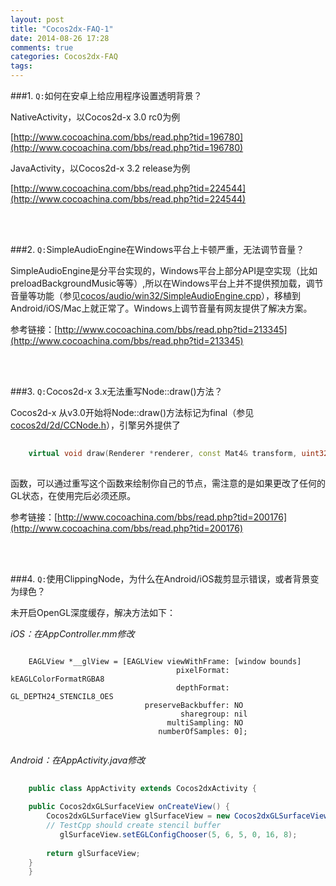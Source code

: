 ```yaml
---
layout: post
title: "Cocos2dx-FAQ-1"
date: 2014-08-26 17:28
comments: true
categories: Cocos2dx-FAQ
tags: 
---
```


###1. `Q:`如何在安卓上给应用程序设置透明背景？

NativeActivity，以Cocos2d-x 3.0 rc0为例

[http://www.cocoachina.com/bbs/read.php?tid=196780](http://www.cocoachina.com/bbs/read.php?tid=196780)

JavaActivity，以Cocos2d-x 3.2 release为例

[http://www.cocoachina.com/bbs/read.php?tid=224544](http://www.cocoachina.com/bbs/read.php?tid=224544)

<!-- more -->

<br></br>

###2. `Q:`SimpleAudioEngine在Windows平台上卡顿严重，无法调节音量？

SimpleAudioEngine是分平台实现的，Windows平台上部分API是空实现（比如preloadBackgroundMusic等等）,所以在Windows平台上并不提供预加载，调节音量等功能（参见[cocos/audio/win32/SimpleAudioEngine.cpp](https://github.com/cocos2d/cocos2d-x/blob/v3/cocos/audio/win32/SimpleAudioEngine.cpp)），移植到Android/iOS/Mac上就正常了。Windows上调节音量有网友提供了解决方案。

参考链接：[http://www.cocoachina.com/bbs/read.php?tid=213345](http://www.cocoachina.com/bbs/read.php?tid=213345)

<br></br>

###3. `Q:`Cocos2d-x 3.x无法重写Node::draw()方法？

Cocos2d-x 从v3.0开始将Node::draw()方法标记为final（参见[cocos2d/2d/CCNode.h](https://github.com/cocos2d/cocos2d-x/blob/v3/cocos/2d/CCNode.h)），引擎另外提供了
    
``` cpp draw函数
	
	virtual void draw(Renderer *renderer, const Mat4& transform, uint32_t flags);
	
```

函数，可以通过重写这个函数来绘制你自己的节点，需注意的是如果更改了任何的GL状态，在使用完后必须还原。

参考链接：[http://www.cocoachina.com/bbs/read.php?tid=200176](http://www.cocoachina.com/bbs/read.php?tid=200176)

<br></br>

###4. `Q:`使用ClippingNode，为什么在Android/iOS裁剪显示错误，或者背景变为绿色？

未开启OpenGL深度缓存，解决方法如下：

*iOS：在AppController.mm修改*

``` objc iOS修改深度缓存
	
	EAGLView *__glView = [EAGLView viewWithFrame: [window bounds]
                                     pixelFormat: kEAGLColorFormatRGBA8
                                     depthFormat: GL_DEPTH24_STENCIL8_OES
                              preserveBackbuffer: NO
                                      sharegroup: nil
                                   multiSampling: NO
                                 numberOfSamples: 0];
    
```
                                 
*Android：在AppActivity.java修改*

``` java Android修改深度缓存
	
	public class AppActivity extends Cocos2dxActivity {
     
    public Cocos2dxGLSurfaceView onCreateView() {
        Cocos2dxGLSurfaceView glSurfaceView = new Cocos2dxGLSurfaceView(this);
        // TestCpp should create stencil buffer
           glSurfaceView.setEGLConfigChooser(5, 6, 5, 0, 16, 8);
         
        return glSurfaceView;
    }
	}
	
```

<br></br>

